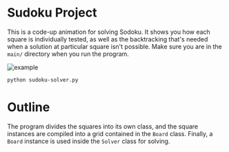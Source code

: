 # Sudoku Project

This is a code-up animation for solving Sodoku. It shows you how each square is individually tested, as well as the backtracking that's needed when a solution at particular square isn't possible. Make sure you are in the `main/` directory  when you run the program.

![example](https://github.com/dgodfrey95/sudoku-project/blob/master/src/sudokugif_converted.gif)

    python sudoku-solver.py

# Outline

The program divides the squares into its own class, and the square instances are compiled into a grid contained in the `Board` class. Finally, a `Board` instance is used inside the `Solver` class for solving. 

